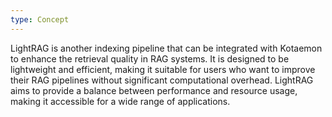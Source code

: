 ```yaml
---
type: Concept
---
```


LightRAG is another indexing pipeline that can be integrated with Kotaemon to enhance the retrieval quality in RAG systems. It is designed to be lightweight and efficient, making it suitable for users who want to improve their RAG pipelines without significant computational overhead. LightRAG aims to provide a balance between performance and resource usage, making it accessible for a wide range of applications.
